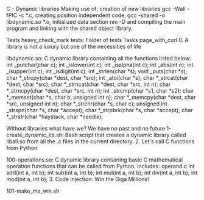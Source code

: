 C - Dynamic libraries Making use of; creation of new libraries gcc -Wall -fPIC -c *.c, creating position independent code, gcc -shared -o libdynamic.so *.o, initialized data section nm -D and compiling the main program and linking with the shared object library.

Tests heavy_check_mark tests: Folder of tests Tasks page_with_curl 0. A library is not a luxury but one of the necessities of life

libdynamic.so: C dynamic library containing all the functions listed below: int _putchar(char c); int _islower(int c); int _isalpha(int c); int _abs(int n); int _isupper(int c); int _isdigit(int c); int _strlen(char *s); void _puts(char *s); char *_strcpy(char *dest, char *src); int _atoi(char *s); char *_strcat(char *dest, char *src); char *_strncat(char *dest, char *src, int n); char *_strncpy(char *dest, char *src, int n); int _strcmp(char *s1, char *s2); char *_memset(char *s, char b, unsigned int n); char *_memcpy(char *dest, char *src, unsigned int n); char *_strchr(char *s, char c); unsigned int _strspn(char *s, char *accept); char *_strpbrk(char *s, char *accept); char *_strstr(char *haystack, char *needle);

Without libraries what have we? We have no past and no future
1-create_dynamic_lib.sh: Bash script that creates a dynamic library called liball.so from all the .c files in the current directory. 2. Let's call C functions from Python

100-operations.so: C dynamic library containing basic C mathematical operation functions that can be called from Python. Includes: operand.c int add(int a, int b); int sub(int a, int b); int mul(int a, int b); int div(int a, int b); int mod(int a, int b); 3. Code injection: Win the Giga Millions!

101-make_me_win.sh
